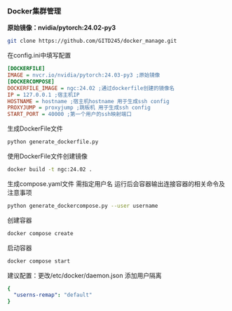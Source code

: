 ### Docker集群管理

**原始镜像：nvidia/pytorch:24.02-py3**

```bash
git clone https://github.com/GITD245/docker_manage.git
```

在config.ini中填写配置
```ini
[DOCKERFILE]
IMAGE = nvcr.io/nvidia/pytorch:24.03-py3 ;原始镜像
[DOCKERCOMPOSE]
DOCKERFILE_IMAGE = ngc:24.02 ;通过dockerfile创建的镜像名
IP = 127.0.0.1 ;宿主机IP
HOSTNAME = hostname ;宿主机hostname 用于生成ssh config
PROXYJUMP = proxyjump ;跳板机 用于生成ssh config
START_PORT = 40000 ;第一个用户的ssh映射端口
```

生成DockerFile文件
```bash
python generate_dockerfile.py
```
使用DockerFile文件创建镜像
```bash
docker build -t ngc:24.02 .
```
生成compose.yaml文件 需指定用户名 运行后会容器输出连接容器的相关命令及注意事项
```bash
python generate_dockercompose.py --user username
```
创建容器
```bash
docker compose create
```
启动容器
```bash
docker compose start
```

建议配置：更改/etc/docker/daemon.json 添加用户隔离
```yaml
{
  "userns-remap": "default"
}
```